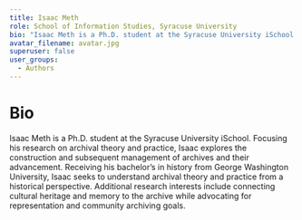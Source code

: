 ```yaml
---
title: Isaac Meth 
role: School of Information Studies, Syracuse University 
bio: "Isaac Meth is a Ph.D. student at the Syracuse University iSchool. Focusing his research on archival theory and practice, Isaac explores the construction and subsequent management of archives and their advancement. Receiving his bachelor’s in history from George Washington University, Isaac seeks to understand archival theory and practice from a historical perspective. Additional research interests include connecting cultural heritage and memory to the archive while advocating for representation and community archiving goals."
avatar_filename: avatar.jpg
superuser: false
user_groups:
  - Authors
---
```


# Bio
Isaac Meth is a Ph.D. student at the Syracuse University iSchool. Focusing his research on archival theory and practice, Isaac explores the construction and subsequent management of archives and their advancement. Receiving his bachelor’s in history from George Washington University, Isaac seeks to understand archival theory and practice from a historical perspective. Additional research interests include connecting cultural heritage and memory to the archive while advocating for representation and community archiving goals.

